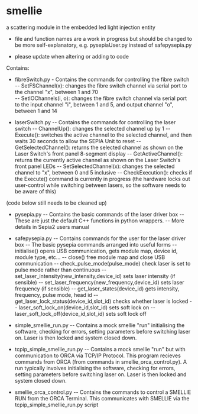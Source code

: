smellie
=======

a scattering module in the embedded led light injection entity

* file and function names are a work in progress but should be changed to be more self-explanatory,
  e.g. pysepiaUser.py instead of safepysepia.py

* please update when altering or adding to code

Contains:
* fibreSwitch.py - Contains the commands for controlling the fibre switch  
-- SetFSChannel(x): changes the fibre switch channel via serial port to the channel "x", between 1 and 70  
-- SetIOChannels(i, o): changes the fibre switch channel via serial port to the input channel "i", between 1 and 5, and output channel "o", between 1 and 14  

- laserSwitch.py -- Contains the commands for controlling the laser switch
                 -- ChannelUp(): changes the selected channel up by 1
                 -- Execute(): switches the active channel to the selected channel, and then waits 30 seconds to allow the SEPIA Unit to reset
                 -- GetSelectedChannel(): returns the selected channel as shown on the Laser Switch's front panel 8-segment display
                 -- GetActiveChannel(): returns the currently active channel as shown on the Laser Switch's front panel LEDs
                 -- SetSelectedChannel(x): changes the selected channel to "x", between 0 and 5 inclusive
                 -- CheckExecution(): checks if the Execute() command is currently in progress (the hardware locks out user-control while switching between lasers, so the software needs to be aware of this)


(code below still needs to be cleaned up)

- pysepia.py -- Contains the basic commands of the laser driver box
             -- These are just the default C++ functions in python wrappers.
             -- More details in Sepia2 users manual

- safepysepia.py -- Contains commands for the user for the laser driver box
                 -- The basic pysepia commands arranged into useful forms
                 -- initialise() opens USB communication, gets module map, device id, module type, etc...
                 -- close() free module map and close USB communication
                 -- check_pulse_mode(pulse_mode) check laser is set to pulse mode rather than continuous
                 -- set_laser_intensity(new_intensity,device_id) sets laser intensity (if sensible) 
                 -- set_laser_frequency(new_frequency,device_id) sets laser frequency (if sensible)
                 -- get_laser_states(device_id) gets intensity, frequency, pulse mode, head id 
                 -- get_laser_lock_status(device_id,slot_id) checks whether laser is locked
                 -- laser_soft_lock_on(device_id,slot_id) sets soft lock on
                 -- laser_soft_lock_off(device_id,slot_id) sets soft lock off

- simple_smellie_run.py -- Contains a mock smellie "run" initialising the software, checking for errors, setting parameters before switching laser on. Laser is then locked and system closed down.
- tcpip_simple_smellie_run.py -- Contains a mock smellie "run" but with communication to ORCA via TCP/IP Protocol. 
			   This program recieves commands from ORCA (from commands in smellie_orca_control.py).
			   A run typically involves initialising the software, checking for errors, setting parameters before switching laser on. Laser is then locked and system closed down. 
- smellie_orca_control.py -- Contains the commands to control a SMELLIE RUN from the ORCA Terminal. 
			   This communicates with SMELLIE via the tcpip_simple_smellie_run.py script 
